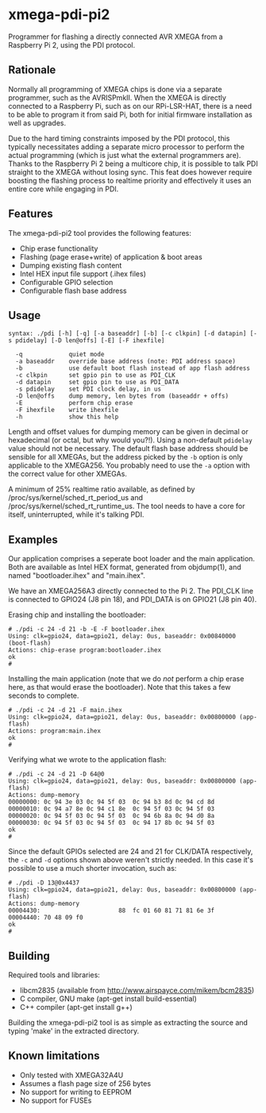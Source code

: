 xmega-pdi-pi2
=============

Programmer for flashing a directly connected AVR XMEGA from a Raspberry
Pi 2, using the PDI protocol.


Rationale
---------

Normally all programming of XMEGA chips is done via a separate programmer,
such as the AVRISPmkII. When the XMEGA is directly connected to a
Raspberry Pi, such as on our RPi-LSR-HAT, there is a need to be able to
program it from said Pi, both for initial firmware installation as well
as upgrades.

Due to the hard timing constraints imposed by the PDI protocol, this
typically necessitates adding a separate micro processor to perform the
actual programming (which is just what the external programmers are).
Thanks to the Raspberry Pi 2 being a multicore chip, it is possible
to talk PDI straight to the XMEGA without losing sync. This feat does
however require boosting the flashing process to realtime priority and
effectively it uses an entire core while engaging in PDI.


Features
--------

The xmega-pdi-pi2 tool provides the following features:

  - Chip erase functionality
  - Flashing (page erase+write) of application & boot areas
  - Dumping existing flash content
  - Intel HEX input file support (.ihex files)
  - Configurable GPIO selection
  - Configurable flash base address


Usage
-----

```
syntax: ./pdi [-h] [-q] [-a baseaddr] [-b] [-c clkpin] [-d datapin] [-s pdidelay] [-D len@offs] [-E] [-F ihexfile]

  -q             quiet mode
  -a baseaddr    override base address (note: PDI address space)
  -b             use default boot flash instead of app flash address
  -c clkpin      set gpio pin to use as PDI_CLK
  -d datapin     set gpio pin to use as PDI_DATA
  -s pdidelay    set PDI clock delay, in us
  -D len@offs    dump memory, len bytes from (baseaddr + offs)
  -E             perform chip erase
  -F ihexfile    write ihexfile
  -h             show this help
```

Length and offset values for dumping memory can be given in decimal or
hexadecimal (or octal, but why would you?!). Using a non-default `pdidelay`
value should not be necessary. The default flash base address should be
sensible for all XMEGAs, but the address picked by the `-b` option is
only applicable to the XMEGA256. You probably need to use the `-a` option
with the correct value for other XMEGAs.

A minimum of 25% realtime ratio available, as
defined by /proc/sys/kernel/sched_rt_period_us and
/proc/sys/kernel/sched_rt_runtime_us. The tool needs to have a core
for itself, uninterrupted, while it's talking PDI.


Examples
--------

Our application comprises a seperate boot loader and the main application.
Both are available as Intel HEX format, generated from objdump(1), and
named "bootloader.ihex" and "main.ihex".

We have an XMEGA256A3 directly connected to the Pi 2. The PDI_CLK line
is connected to GPIO24 (J8 pin 18), and PDI_DATA is on GPIO21 (J8 pin 40).

Erasing chip and installing the bootloader:
```
# ./pdi -c 24 -d 21 -b -E -F bootloader.ihex
Using: clk=gpio24, data=gpio21, delay: 0us, baseaddr: 0x00840000 (boot-flash)
Actions: chip-erase program:bootloader.ihex 
ok
#
```

Installing the main application (note that we do *not* perform a chip erase
here, as that would erase the bootloader). Note that this takes a few
seconds to complete.
```
# ./pdi -c 24 -d 21 -F main.ihex
Using: clk=gpio24, data=gpio21, delay: 0us, baseaddr: 0x00800000 (app-flash)
Actions: program:main.ihex 
ok
#
```

Verifying what we wrote to the application flash:
```
# ./pdi -c 24 -d 21 -D 64@0
Using: clk=gpio24, data=gpio21, delay: 0us, baseaddr: 0x00800000 (app-flash)
Actions: dump-memory 
00000000: 0c 94 3e 03 0c 94 5f 03  0c 94 b3 8d 0c 94 cd 8d 
00000010: 0c 94 a7 8e 0c 94 c1 8e  0c 94 5f 03 0c 94 5f 03 
00000020: 0c 94 5f 03 0c 94 5f 03  0c 94 6b 8a 0c 94 d0 8a 
00000030: 0c 94 5f 03 0c 94 5f 03  0c 94 17 8b 0c 94 5f 03 
ok
#
```

Since the default GPIOs selected are 24 and 21 for CLK/DATA respectively, the
`-c` and `-d` options shown above weren't strictly needed. In this case
it's possible to use a much shorter invocation, such as:
```
# ./pdi -D 13@0x4437
Using: clk=gpio24, data=gpio21, delay: 0us, baseaddr: 0x00800000 (app-flash)
Actions: dump-memory 
00004430:                      88  fc 01 60 81 71 81 6e 3f 
00004440: 70 48 09 f0 
ok
#
```


Building
--------

Required tools and libraries:

  - libcm2835 (available from http://www.airspayce.com/mikem/bcm2835)
  - C compiler, GNU make  (apt-get install build-essential)
  - C++ compiler (apt-get install g++)


Building the xmega-pdi-pi2 tool is as simple as extracting the source
and typing 'make' in the extracted directory.


Known limitations
-----------------

  - Only tested with XMEGA32A4U
  - Assumes a flash page size of 256 bytes
  - No support for writing to EEPROM
  - No support for FUSEs

